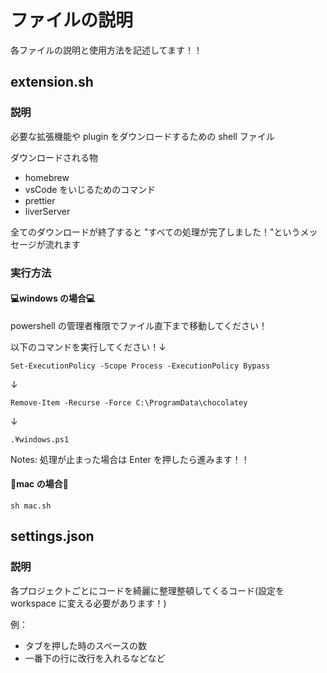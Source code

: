 # ファイルの説明

各ファイルの説明と使用方法を記述してます！！

## extension.sh

### 説明

必要な拡張機能や plugin をダウンロードするための shell ファイル

ダウンロードされる物

- homebrew
- vsCode をいじるためのコマンド
- prettier
- liverServer

全てのダウンロードが終了すると "すべての処理が完了しました！"というメッセージが流れます

### 実行方法

#### 💻windows の場合💻

powershell の管理者権限でファイル直下まで移動してください！

以下のコマンドを実行してください！↓

`Set-ExecutionPolicy -Scope Process -ExecutionPolicy Bypass`

↓

`Remove-Item -Recurse -Force C:\ProgramData\chocolatey`

↓

`.¥windows.ps1`

Notes: 処理が止まった場合は Enter を押したら進みます！！

#### 🍎mac の場合🍎

`sh mac.sh`

## settings.json

### 説明

各プロジェクトごとにコードを綺麗に整理整頓してくるコード(設定を workspace に変える必要があります！)

例：

- タブを押した時のスペースの数
- 一番下の行に改行を入れるなどなど
